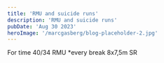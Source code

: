 ```yaml
---
title: 'RMU and suicide runs'
description: 'RMU and suicide runs'
pubDate: 'Aug 30 2023'
heroImage: '/marcgasberg/blog-placeholder-2.jpg'
---
```

For time 40/34 RMU
*every break 8x7,5m SR
